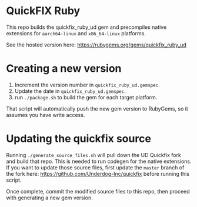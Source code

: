 # QuickFIX Ruby

This repo builds the quickfix_ruby_ud gem and precompiles native extensions for `aarch64-linux` and `x86_64-linux` 
platforms.

See the hosted version here: https://rubygems.org/gems/quickfix_ruby_ud

# Creating a new version

1. Increment the version number in `quickfix_ruby_ud.gemspec`.
2. Update the date in `quickfix_ruby_ud.gemspec`.
3. run `./package.sh` to build the gem for each target platform.

That script will automatically push the new gem version to RubyGems, so it assumes you have write access.

# Updating the quickfix source

Running `./generate_source_files.sh` will pull down the UD Quickfix fork and build that repo. This is needed to run 
codegen for the native extensions. If you want to update those source files, first update the `master` branch of the
fork here: https://github.com/Underdog-Inc/quickfix before running this script.

Once complete, commit the modified source files to this repo, then proceed with generating a new gem version.
